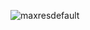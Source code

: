 ![maxresdefault](https://user-images.githubusercontent.com/54838331/65816666-e03a5800-e228-11e9-854b-08abdddce623.jpg)
